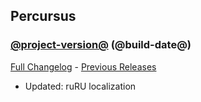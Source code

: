 ## Percursus
### [@project-version@](https://github.com/wow-addon-dev/Percursus/tree/@project-version@) (@build-date@)
[Full Changelog](@full-changelog@) - [Previous Releases](https://github.com/wow-addon-dev/Percursus/releases)

- Updated: ruRU localization
